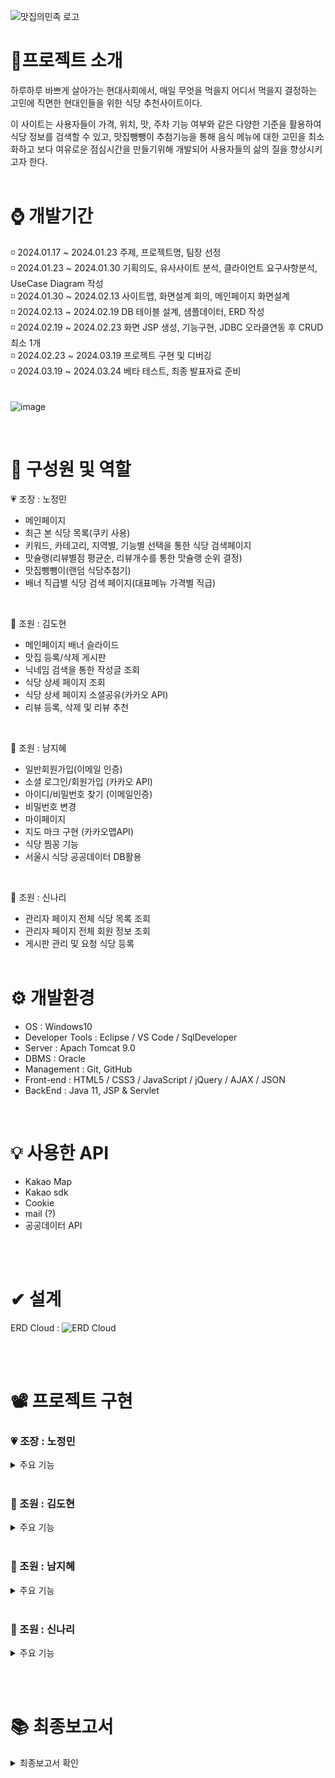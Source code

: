 ![맛집의민족 로고](https://github.com/jeongmingg/ssemi_project/assets/151509557/1a381701-47b2-429d-ac3d-22998fb6c680)

# 📌프로젝트 소개 

하루하루 바쁘게 살아가는 현대사회에서, 매일 무엇을 먹을지 어디서 먹을지 결정하는 고민에 직면한 현대인들을 위한 식당 추천사이트이다.

이 사이트는 사용자들이 가격, 위치, 맛, 주차 기능 여부와 같은 다양한 기준을 활용하여 식당 정보를 검색할 수 있고, 맛집뺑뺑이 추첨기능을 통해 음식 메뉴에 대한 고민을 최소화하고 보다 여유로운 점심시간을 만들기위해 개발되어 사용자들의 삶의 질을 향상시키고자 한다.
<br/><br/> 

# ⌚ 개발기간

◽ 2024.01.17 ~ 2024.01.23 주제, 프로젝트명, 팀장 선정 <br/>
◽ 2024.01.23 ~ 2024.01.30 기획의도, 유사사이트 분석, 클라이언트 요구사항분석, UseCase Diagram 작성 <br/>
◽ 2024.01.30 ~ 2024.02.13 사이트맵, 화면설계 회의, 메인페이지 화면설계 <br/>
◽ 2024.02.13 ~ 2024.02.19 DB 테이블 설계, 샘플데이터, ERD 작성 <br/>
◽ 2024.02.19 ~ 2024.02.23 화면 JSP 생성, 기능구현, JDBC 오라클연동 후 CRUD 최소 1개 <br/>
◽ 2024.02.23 ~ 2024.03.19 프로젝트 구현 및 디버깅 <br/>
◽ 2024.03.19 ~ 2024.03.24 베타 테스트, 최종 발표자료 준비 <br/>
<br/><br/> 
![image](https://github.com/jeongmingg/ssemi_project/assets/151510057/aa9d6705-414d-46b6-8929-eb02892b8070)


<br/>

# 🌱 구성원 및 역할

💗 조장 : 노정민
   - 메인페이지
   - 최근 본 식당 목록(쿠키 사용)
   - 키워드, 카테고리, 지역별, 기능별 선택을 통한 식당 검색페이지
   - 맛슐랭(리뷰별점 평균순, 리뷰개수를 통한 맛슐랭 순위 결정)
   - 맛집뺑뺑이(랜덤 식당추첨기)
   - 배너 직급별 식당 검색 페이지(대표메뉴 가격별 직급)
<br/>

💛 조원 : 김도현
   - 메인페이지 배너 슬라이드
   - 맛집 등록/삭제 게시판 
   - 닉네임 검색을 통한 작성글 조회
   - 식당 상세 페이지 조회
   - 식당 상세 페이지 소셜공유(카카오 API)
   - 리뷰 등록, 삭제 및 리뷰 추천
<br/>

💙 조원 : 남지혜
   - 일반회원가입(이메일 인증)
   - 소셜 로그인/회원가입 (카카오 API)
   - 아이디/비밀번호 찾기 (이메일인증)
   - 비밀번호 변경
   - 마이페이지
   - 지도 마크 구현 (카카오맵API)
   - 식당 찜꽁 기능
   - 서울시 식당 공공데이터 DB활용
<br/>

💜 조원 : 신나리
   - 관리자 페이지 전체 식당 목록 조회
   - 관리자 페이지 전체 회원 정보 조회
   - 게시판 관리 및 요청 식당 등록
<br/><br/>

# ⚙ 개발환경
- OS : Windows10
- Developer Tools : Eclipse / VS Code / SqlDeveloper
- Server : Apach Tomcat 9.0
- DBMS : Oracle
- Management : Git, GitHub
- Front-end : HTML5 / CSS3 / JavaScript / jQuery / AJAX / JSON 
- BackEnd : Java 11, JSP & Servlet 

<br/>

# 💡 사용한 API
- Kakao Map
- Kakao sdk
- Cookie
- mail (?)
- 공공데이터 API

<br/><br/>

# ✔ 설계
ERD Cloud : 
![ERD Cloud](https://file.notion.so/f/f/87d71406-9469-4a04-834b-dc12ba2349e9/3793a43d-0a0b-4b21-9170-c5cbf9f5cd39/%EB%A7%9B%EC%A7%91%EC%9D%98_%EB%AF%BC%EC%A1%B1_ERD.png?id=90bb3dc5-b9c1-4504-8d54-471e55606221&table=block&spaceId=87d71406-9469-4a04-834b-dc12ba2349e9&expirationTimestamp=1711756800000&signature=cMKH8_wlhnK02YkQHbmfzuk56gu7TxTfTJHXVmYZ5hk)

<br/><br/>

# 📽 프로젝트 구현

### 💗 조장 : 노정민
<details>
  <summary>주요 기능</summary> 
  <div markdown = "1">
  여기에 작성
     ![메인페이지](https://github.com/jeongmingg/ssemi_project/assets/151510057/e564f798-ef9c-4286-96d3-31d6e5b8242d)

  </div>
</details>
<br/>

### 💛 조원 : 김도현
<details>
  <summary>주요 기능</summary> 
  <pre>
  여기에 작성
  </pre>
</details>

<br/>

### 💙 조원 : 남지혜
<details>
  <summary>주요 기능</summary> 
  <pre>
  여기에 작성
  </pre>
</details>
<br/>

### 💜 조원 : 신나리
<details>
  <summary>주요 기능</summary> 
  <pre>
  여기에 작성
  </pre>
</details>
     
<br/><br/>

# 📚 최종보고서
<details>
  <summary>최종보고서 확인</summary> 
  <pre>
[최종보고서](https://drive.google.com/file/d/1p-7MY-ICvuHByL8M-Rqj7zGDIYHQqrwK/view?usp=sharing)
  </pre>
</details>
     
